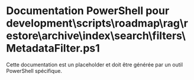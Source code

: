 # Documentation PowerShell pour development\scripts\roadmap\rag\restore\archive\index\search\filters\MetadataFilter.ps1

Cette documentation est un placeholder et doit être générée par un outil PowerShell spécifique.

